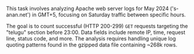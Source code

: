 This task involves analyzing Apache web server logs for May 2024 ('s-anan.net') in GMT+5, focusing on Saturday traffic between specific hours.

The goal is to count successful (HTTP 200-299) `GET` requests targeting the "telugu" section before 23:00. Data fields include remote IP, time, request line, status code, and more. The analysis requires handling unique log quoting patterns found in the gzipped data file containing ~268k rows.